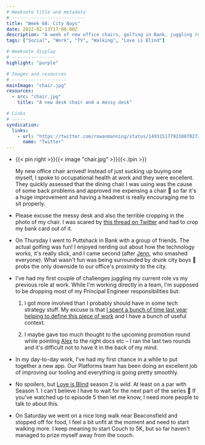 ```yaml
---
# Weeknote title and metadata
# ---------------------------
title: "Week 68: City Boys"
date: 2022-02-13T17:00:00Z
description: "A week of new office chairs, golfing in Bank, juggling roles at work, Love is Blind, building a new app, and a nice walk in the countryside."
tags: ["Social", "Work", "TV", "Walking", "Love is Blind"]

# Weeknote display
# ----------------
highlight: "purple"

# Images and resources
# --------------------
mainImage: "chair.jpg"
resources:
  - src: "chair.jpg"
    title: "A new desk chair and a messy desk"

# Links
# -----
syndication:
  links:
    - url: "https://twitter.com/rowanmanning/status/1493151779218870272"
      name: "Twitter"
---
```


  * {{< pin right >}}{{< image "chair.jpg" >}}{{< /pin >}}
  
    My new office chair arrived! Instead of just sucking up buying one myself, I spoke to occupational health at work and they were excellent. They quickly assessed that the dining chair I was using was the cause of some back problems and approved me expensing a chair :tada: so far it's a huge improvement and having a headrest is really encouraging me to sit properly.

  * Please excuse the messy desk and also the terrible cropping in the photo of my chair. I was scared by [this thread on Twitter](https://twitter.com/amateuradam/status/1490394034900197388) and had to crop my bank card out of it.

  * On Thursday I went to Puttshack in Bank with a group of friends. The actual golfing was fun! I enjoyed nerding out about how the technology works, it's really slick, and I came second (after [Jenn](https://twitter.com/teachlearncode), who smashed everyone). What wasn't fun was being surrounded by drunk city boys :grimacing: probs the only downside to our office's proximity to the city.

  * I've had my first couple of challenges juggling my current role vs my previous role at work. While I'm working directly in a team, I'm supposed to be dropping most of my Principal Engineer responsibilities but:

    1. I got more involved than I probably should have in some tech strategy stuff. My excuse is that [I spent a bunch of time last year helping to define this piece of work](http://localhost:1313/weeknotes/40/) and I have a bunch of useful context.

    2. I maybe gave too much thought to the upcoming promotion round while pointing [Alex](https://alexwilson.tech/) to the right docs etc – I ran the last two rounds and it's difficult not to have it in the back of my mind.

  * In my day-to-day work, I've had my first chance in a while to put together a new app. Our Platforms team has been doing an excellent job of improving our tooling and everything is going pretty smoothly.

  * No spoilers, but [Love is Blind](https://www.netflix.com/title/80996601) season 2 is _wild_. At least on a par with Season 1. I can't believe I have to wait for the next part of the series :grimacing: If you've watched up to episode 5 then let me know, I need more people to talk to about this.

  * On Saturday we went on a nice long walk near Beaconsfield and stopped off for food, I feel a bit unfit at the moment and need to start walking more. I keep meaning to start Couch to 5K, but so far haven't managed to prize myself away from the couch.
